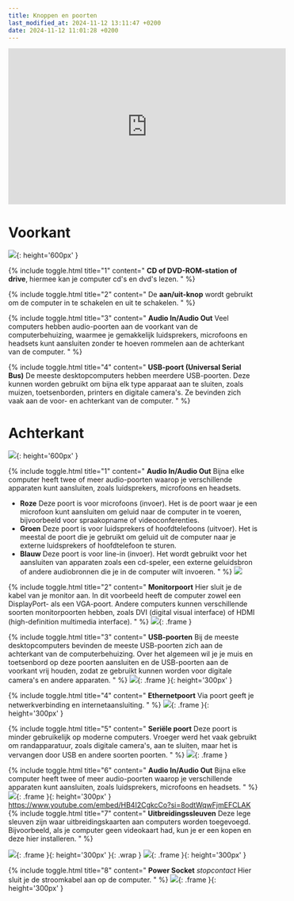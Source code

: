 ```yaml
---
title: Knoppen en poorten
last_modified_at: 2024-11-12 13:11:47 +0200
date: 2024-11-12 11:01:28 +0200
---
```


<iframe width="560" height="315" src="https://www.youtube.com/embed/yq9qzw8p7FI?si=CRwx-DLMMVM2zTew" title="YouTube video player" frameborder="0" allow="accelerometer; autoplay; clipboard-write; encrypted-media; gyroscope; picture-in-picture; web-share" referrerpolicy="strict-origin-when-cross-origin" allowfullscreen></iframe>

# Voorkant

![](images/knoppen-poorten-vooraan.jpg){: height='600px' }

{% include toggle.html title="1" content="
**CD of DVD-ROM-station of drive**, hiermee kan je computer cd's en dvd's lezen.
" %}

{% include toggle.html title="2" content="
De **aan/uit-knop** wordt gebruikt om de computer in te schakelen en uit te schakelen.
" %}

{% include toggle.html title="3" content="
**Audio In/Audio Out**
Veel computers hebben audio-poorten aan de voorkant van de computerbehuizing, waarmee je gemakkelijk luidsprekers, microfoons en headsets kunt aansluiten zonder te hoeven rommelen aan de achterkant van de computer.
" %}

{% include toggle.html title="4" content="
**USB-poort (Universal Serial Bus)**
De meeste desktopcomputers hebben meerdere USB-poorten. Deze kunnen worden gebruikt om bijna elk type apparaat aan te sluiten, zoals muizen, toetsenborden, printers en digitale camera's. Ze bevinden zich vaak aan de voor- en achterkant van de computer.
" %}

# Achterkant


![](images/knoppen-poorten-achteraan.jpg){: height='600px' }

{% include toggle.html title="1" content="
**Audio In/Audio Out**
Bijna elke computer heeft twee of meer audio-poorten waarop je verschillende apparaten kunt aansluiten, zoals luidsprekers, microfoons en headsets.
- **Roze**
    Deze poort is voor microfoons (invoer). Het is de poort waar je een microfoon kunt aansluiten om geluid naar de computer in te voeren, bijvoorbeeld voor spraakopname of videoconferenties.
- **Groen**
    Deze poort is voor luidsprekers of hoofdtelefoons (uitvoer). Het is meestal de poort die je gebruikt om geluid uit de computer naar je externe luidsprekers of hoofdtelefoon te sturen.
- **Blauw**
    Deze poort is voor line-in (invoer). Het wordt gebruikt voor het aansluiten van apparaten zoals een cd-speler, een externe geluidsbron of andere audiobronnen die je in de computer wilt invoeren.
" %}
![](images/knoppen-poorten-audio.png)

{% include toggle.html title="2" content="
**Monitorpoort**
Hier sluit je de kabel van je monitor aan. In dit voorbeeld heeft de computer zowel een DisplayPort- als een VGA-poort. Andere computers kunnen verschillende soorten monitorpoorten hebben, zoals DVI (digital visual interface) of HDMI (high-definition multimedia interface).
" %}
![](images/knoppen-poorten-monitor-poorten.png){: .frame }

{% include toggle.html title="3" content="
**USB-poorten**
Bij de meeste desktopcomputers bevinden de meeste USB-poorten zich aan de achterkant van de computerbehuizing. Over het algemeen wil je je muis en toetsenbord op deze poorten aansluiten en de USB-poorten aan de voorkant vrij houden, zodat ze gebruikt kunnen worden voor digitale camera's en andere apparaten.
" %}
![](images/knoppen-poorten-usb.jpg){: .frame }{: height='300px' }

{% include toggle.html title="4" content="
**Ethernetpoort**
Via poort geeft je netwerkverbinding en internetaansluiting.
" %}
![](images/knoppen-poorten-ethernet.jpg){: .frame }{: height='300px' }

{% include toggle.html title="5" content="
**Seriële poort**
Deze poort is minder gebruikelijk op moderne computers. Vroeger werd het vaak gebruikt om randapparatuur, zoals digitale camera's, aan te sluiten, maar het is vervangen door USB en andere soorten poorten.
" %}
![](images/knoppen-poorten-serial.png){: .frame }

{% include toggle.html title="6" content="
**Audio In/Audio Out**
Bijna elke computer heeft twee of meer audio-poorten waarop je verschillende apparaten kunt aansluiten, zoals luidsprekers, microfoons en headsets.
" %}
![](images/knoppen-poorten-PS2.jpg){: .frame }{: height='300px' }
https://www.youtube.com/embed/HB4I2CgkcCo?si=8odtWqwFjmEFCLAK
{% include toggle.html title="7" content="
**Uitbreidingssleuven**
Deze lege sleuven zijn waar uitbreidingskaarten aan computers worden toegevoegd. Bijvoorbeeld, als je computer geen videokaart had, kun je er een kopen en deze hier installeren.
" %}

![](images/knoppen-poorten-expansion.png){: .frame }{: height='300px' }{: .wrap }
![](images/knoppen-poorten-expansion-front.png){: .frame }{: height='300px' }

{% include toggle.html title="8" content="
**Power Socket** *stopcontact*
Hier sluit je de stroomkabel aan op de computer.
" %}
![](images/knoppen-poorten-power.jpg){: .frame }{: height='300px' }
